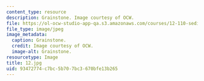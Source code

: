 ```yaml
---
content_type: resource
description: Grainstone. Image courtesy of OCW.
file: https://ol-ocw-studio-app-qa.s3.amazonaws.com/courses/12-110-sedimentary-geology-fall-2004/93472774c7bc5b707bc3670bfe13b265_12.jpg
file_type: image/jpeg
image_metadata:
  caption: Grainstone.
  credit: Image courtesy of OCW.
  image-alt: Grainstone.
resourcetype: Image
title: 12.jpg
uid: 93472774-c7bc-5b70-7bc3-670bfe13b265
---
```

